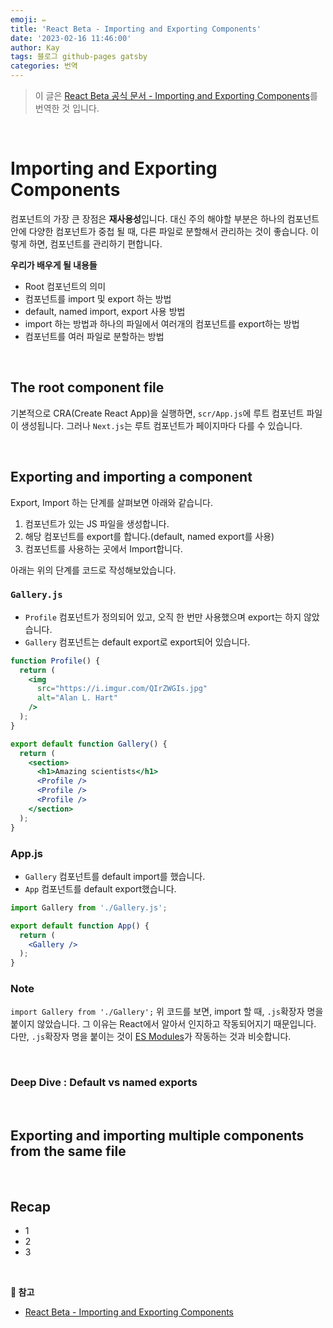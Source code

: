 ```yaml
---
emoji: ✏️
title: 'React Beta - Importing and Exporting Components'
date: '2023-02-16 11:46:00'
author: Kay
tags: 블로그 github-pages gatsby
categories: 번역
---
```


> 이 글은 [React Beta 공식 문서 - Importing and Exporting Components](https://beta.reactjs.org/learn/importing-and-exporting-components)를 번역한 것 입니다.

<br>

# Importing and Exporting Components
컴포넌트의 가장 큰 장점은 <b>재사용성</b>입니다. 대신 주의 해야할 부분은 하나의 컴포넌트 안에 다양한 컴포넌트가 중첩 될 때, 다른 파일로 분할해서 관리하는 것이 좋습니다.
이렇게 하면, 컴포넌트를 관리하기 편합니다.

<b>우리가 배우게 될 내용들</b>
- Root 컴포넌트의 의미
- 컴포넌트를 import 및 export 하는 방법
- default, named import, export 사용 방법
- import 하는 방법과 하나의 파일에서 여러개의 컴포넌트를 export하는 방법
- 컴포넌트를 여러 파일로 분할하는 방법

<br>

## The root component file
기본적으로 CRA(Create React App)을 실행하면, `scr/App.js`에 루트 컴포넌트 파일이 생성됩니다. 그러나 `Next.js`는 루트 컴포넌트가 페이지마다 다를 수 있습니다.  

<br/>

## Exporting and importing a component
Export, Import 하는 단계를 살펴보면 아래와 같습니다.
1. 컴포넌트가 있는 JS 파일을 생성합니다.
2. 해당 컴포넌트를 export를 합니다.(default, named export를 사용)
3. 컴포넌트를 사용하는 곳에서 Import합니다.

아래는 위의 단계를 코드로 작성해보았습니다.

### `Gallery.js`
- `Profile` 컴포넌트가 정의되어 있고, 오직 한 번만 사용했으며 export는 하지 않았습니다.
- `Gallery` 컴포넌트는 default export로 export되어 있습니다. 

```jsx
function Profile() {
  return (
    <img
      src="https://i.imgur.com/QIrZWGIs.jpg"
      alt="Alan L. Hart"
    />
  );
}

export default function Gallery() {
  return (
    <section>
      <h1>Amazing scientists</h1>
      <Profile />
      <Profile />
      <Profile />
    </section>
  );
}
```

### App.js
- `Gallery` 컴포넌트를 default import를 했습니다.
- `App` 컴포넌트를 default export했습니다.

```jsx
import Gallery from './Gallery.js';

export default function App() {
  return (
    <Gallery />
  );
}
```

### Note
`import Gallery from './Gallery';`
위 코드를 보면, import 할 때, `.js`확장자 명을 붙이지 않았습니다. 그 이유는 React에서 알아서 인지하고 작동되어지기 때문입니다. 
다만, `.js`확장자 명을 붙이는 것이 [ES Modules](https://developer.mozilla.org/ko/docs/Web/JavaScript/Guide/Modules)가 작동하는 것과 비슷합니다.

<br/>

### Deep Dive : Default vs named exports

<br/>

## Exporting and importing multiple components from the same file

<br/>

## Recap
- 1
- 2
- 3


<br/>

<b>📕 참고</b>
- [React Beta - Importing and Exporting Components](https://beta.reactjs.org/learn/importing-and-exporting-components)

```toc
```
